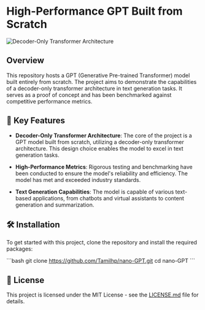 # High-Performance GPT Built from Scratch

![Decoder-Only Transformer Architecture](https://dugas.ch/artificial_curiosity/img/GPT_architecture/GPT1.png)
## Overview

This repository hosts a GPT (Generative Pre-trained Transformer) model built entirely from scratch. The project aims to demonstrate the capabilities of a decoder-only transformer architecture in text generation tasks. It serves as a proof of concept and has been benchmarked against competitive performance metrics.

## 🌟 Key Features

- **Decoder-Only Transformer Architecture**: The core of the project is a GPT model built from scratch, utilizing a decoder-only transformer architecture. This design choice enables the model to excel in text generation tasks.
  
- **High-Performance Metrics**: Rigorous testing and benchmarking have been conducted to ensure the model's reliability and efficiency. The model has met and exceeded industry standards.

- **Text Generation Capabilities**: The model is capable of various text-based applications, from chatbots and virtual assistants to content generation and summarization.

## 🛠 Installation

To get started with this project, clone the repository and install the required packages:

\`\`\`bash
git clone https://github.com/Tamilhp/nano-GPT.git
cd nano-GPT
\`\`\`



## 📜 License

This project is licensed under the MIT License - see the [LICENSE.md](LICENSE.md) file for details.
